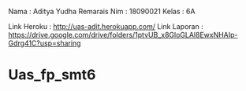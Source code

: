 Nama : Aditya Yudha Remarais
Nim : 18090021
Kelas : 6A

Link Heroku : http://uas-adit.herokuapp.com/
Link Laporan : https://drive.google.com/drive/folders/1ptvUB_x8GloGLAl8EwxNHAIp-Gdrg41C?usp=sharing
# Uas_fp_smt6
